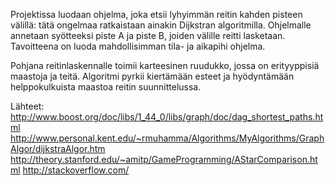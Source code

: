 Projektissa luodaan ohjelma, joka etsii lyhyimmän reitin kahden pisteen välillä: 
tätä ongelmaa ratkaistaan ainakin Dijkstran algoritmilla.
Ohjelmalle annetaan syötteeksi piste A ja piste B, joiden välille reitti lasketaan.
Tavoitteena on luoda mahdollisimman tila- ja aikapihi ohjelma.

Pohjana reitinlaskennalle toimii karteesinen ruudukko, jossa on erityyppisiä maastoja ja teitä.
Algoritmi pyrkii kiertämään esteet ja hyödyntämään helppokulkuista maastoa reitin suunnittelussa.

Lähteet:
http://www.boost.org/doc/libs/1_44_0/libs/graph/doc/dag_shortest_paths.html
http://www.personal.kent.edu/~rmuhamma/Algorithms/MyAlgorithms/GraphAlgor/dijkstraAlgor.htm
http://theory.stanford.edu/~amitp/GameProgramming/AStarComparison.html
http://stackoverflow.com/
